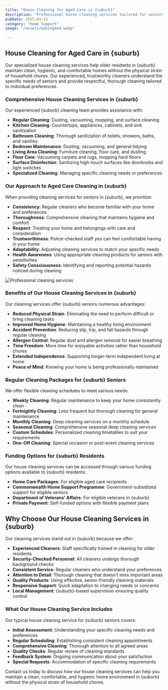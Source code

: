 ```yaml
---
title: "House Cleaning for Aged Care in {suburb}"
description: "Professional house cleaning services tailored for seniors in {suburb}. Our experienced cleaners provide thorough, respectful cleaning to maintain a healthy, comfortable living environment for older residents."
pubDate: 2025-04-15
category: "Home Support"
image: "/assets/makingbed.webp"

---
```


## House Cleaning for Aged Care in {suburb}

Our specialized house cleaning services help older residents in {suburb} maintain clean, hygienic, and comfortable homes without the physical strain of household chores. Our experienced, trustworthy cleaners understand the specific needs of seniors and provide respectful, thorough cleaning tailored to individual preferences.

### Comprehensive House Cleaning Services in {suburb}

Our experienced {suburb} cleaning team provides assistance with:

- **Regular Cleaning**: Dusting, vacuuming, mopping, and surface cleaning
- **Kitchen Cleaning**: Countertops, appliances, cabinets, and sink sanitization
- **Bathroom Cleaning**: Thorough sanitization of toilets, showers, baths, and vanities
- **Bedroom Maintenance**: Dusting, vacuuming, and general tidying
- **Living Area Cleaning**: Furniture cleaning, floor care, and dusting
- **Floor Care**: Vacuuming carpets and rugs, mopping hard floors
- **Surface Disinfection**: Sanitizing high-touch surfaces like doorknobs and light switches
- **Specialized Cleaning**: Managing specific cleaning needs or preferences

### Our Approach to Aged Care Cleaning in {suburb}

When providing cleaning services for seniors in {suburb}, we prioritize:

- **Consistency**: Regular cleaners who become familiar with your home and preferences
- **Thoroughness**: Comprehensive cleaning that maintains hygiene and comfort
- **Respect**: Treating your home and belongings with care and consideration
- **Trustworthiness**: Police-checked staff you can feel comfortable having in your home
- **Adaptability**: Adjusting cleaning services to match your specific needs
- **Health Awareness**: Using appropriate cleaning products for seniors with sensitivities
- **Safety Consciousness**: Identifying and reporting potential hazards noticed during cleaning

![Professional cleaning services](/assets/cleaner.webp)

### Benefits of Our House Cleaning Services in {suburb}

Our cleaning services offer {suburb} seniors numerous advantages:

- **Reduced Physical Strain**: Eliminating the need to perform difficult or tiring cleaning tasks
- **Improved Home Hygiene**: Maintaining a healthy living environment
- **Accident Prevention**: Reducing slip, trip, and fall hazards through regular cleaning
- **Allergen Control**: Regular dust and allergen removal for easier breathing
- **Time Freedom**: More time for enjoyable activities rather than household chores
- **Extended Independence**: Supporting longer-term independent living at home
- **Peace of Mind**: Knowing your home is being professionally maintained

### Regular Cleaning Packages for {suburb} Seniors

We offer flexible cleaning schedules to meet various needs:

- **Weekly Cleaning**: Regular maintenance to keep your home consistently clean
- **Fortnightly Cleaning**: Less frequent but thorough cleaning for general maintenance
- **Monthly Cleaning**: Deep cleaning services on a monthly schedule
- **Seasonal Cleaning**: Comprehensive seasonal deep cleaning services
- **Custom Schedules**: Personalized cleaning timetables to suit your requirements
- **One-Off Cleaning**: Special occasion or post-event cleaning services

### Funding Options for {suburb} Residents

Our house cleaning services can be accessed through various funding options available to {suburb} residents:

- **Home Care Packages**: For eligible aged care recipients
- **Commonwealth Home Support Programme**: Government-subsidized support for eligible seniors
- **Department of Veterans' Affairs**: For eligible veterans in {suburb}
- **Private Payment**: Self-funded options with flexible payment plans

## Why Choose Our House Cleaning Services in {suburb}

Our cleaning services stand out in {suburb} because we offer:

- **Experienced Cleaners**: Staff specifically trained in cleaning for older residents
- **Security-Checked Personnel**: All cleaners undergo thorough background checks
- **Consistent Service**: Regular cleaners who understand your preferences
- **Attention to Detail**: Thorough cleaning that doesn't miss important areas
- **Quality Products**: Using effective, senior-friendly cleaning materials
- **Responsive Support**: Quick adaptation to changing needs or concerns
- **Local Management**: {suburb}-based supervision ensuring quality control

### What Our House Cleaning Service Includes

Our typical house cleaning service for {suburb} seniors covers:

- **Initial Assessment**: Understanding your specific cleaning needs and preferences
- **Regular Scheduling**: Establishing consistent cleaning appointments
- **Comprehensive Cleaning**: Thorough attention to all agreed areas
- **Quality Checks**: Regular review of cleaning standards
- **Feedback System**: Ongoing communication about your satisfaction
- **Special Requests**: Accommodation of specific cleaning requirements

Contact us today to discuss how our house cleaning services can help you maintain a clean, comfortable, and hygienic home environment in {suburb} without the physical strain of household chores. 